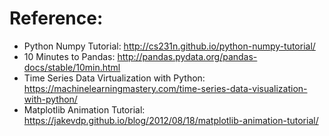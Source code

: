 # Reference:

* Python Numpy Tutorial: http://cs231n.github.io/python-numpy-tutorial/
* 10 Minutes to Pandas: http://pandas.pydata.org/pandas-docs/stable/10min.html
* Time Series Data Virtualization with Python: https://machinelearningmastery.com/time-series-data-visualization-with-python/
* Matplotlib Animation Tutorial: https://jakevdp.github.io/blog/2012/08/18/matplotlib-animation-tutorial/